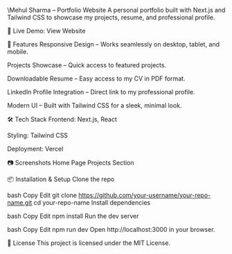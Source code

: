 \Mehul Sharma – Portfolio Website
A personal portfolio built with Next.js and Tailwind CSS to showcase my projects, resume, and professional profile.

🚀 Live Demo: View Website

📌 Features
Responsive Design – Works seamlessly on desktop, tablet, and mobile.

Projects Showcase – Quick access to featured projects.

Downloadable Resume – Easy access to my CV in PDF format.

LinkedIn Profile Integration – Direct link to my professional profile.

Modern UI – Built with Tailwind CSS for a sleek, minimal look.

🛠️ Tech Stack
Frontend: Next.js, React

Styling: Tailwind CSS

Deployment: Vercel

📷 Screenshots
Home Page	Projects Section

📦 Installation & Setup
Clone the repo

bash
Copy
Edit
git clone https://github.com/your-username/your-repo-name.git
cd your-repo-name
Install dependencies

bash
Copy
Edit
npm install
Run the dev server

bash
Copy
Edit
npm run dev
Open http://localhost:3000 in your browser.

📄 License
This project is licensed under the MIT License.

